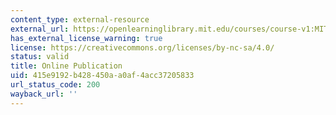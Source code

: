 ```yaml
---
content_type: external-resource
external_url: https://openlearninglibrary.mit.edu/courses/course-v1:MITx+EC.745X+1T2019/about
has_external_license_warning: true
license: https://creativecommons.org/licenses/by-nc-sa/4.0/
status: valid
title: Online Publication
uid: 415e9192-b428-450a-a0af-4acc37205833
url_status_code: 200
wayback_url: ''
---
```

